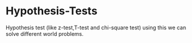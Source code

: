 # Hypothesis-Tests
Hypothesis test (like z-test,T-test and chi-square test) using this we can solve different world problems.  

